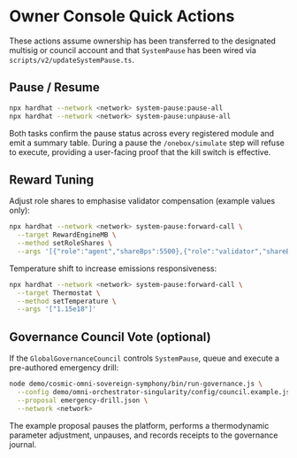 # Owner Console Quick Actions

These actions assume ownership has been transferred to the designated multisig or council account and that `SystemPause` has been wired via `scripts/v2/updateSystemPause.ts`.

## Pause / Resume

```bash
npx hardhat --network <network> system-pause:pause-all
npx hardhat --network <network> system-pause:unpause-all
```

Both tasks confirm the pause status across every registered module and emit a summary table. During a pause the `/onebox/simulate` step will refuse to execute, providing a user-facing proof that the kill switch is effective.

## Reward Tuning

Adjust role shares to emphasise validator compensation (example values only):

```bash
npx hardhat --network <network> system-pause:forward-call \
  --target RewardEngineMB \
  --method setRoleShares \
  --args '[{"role":"agent","shareBps":5500},{"role":"validator","shareBps":4500}]'
```

Temperature shift to increase emissions responsiveness:

```bash
npx hardhat --network <network> system-pause:forward-call \
  --target Thermostat \
  --method setTemperature \
  --args '["1.15e18"]'
```

## Governance Council Vote (optional)

If the `GlobalGovernanceCouncil` controls `SystemPause`, queue and execute a pre-authored emergency drill:

```bash
node demo/cosmic-omni-sovereign-symphony/bin/run-governance.js \
  --config demo/omni-orchestrator-singularity/config/council.example.json \
  --proposal emergency-drill.json \
  --network <network>
```

The example proposal pauses the platform, performs a thermodynamic parameter adjustment, unpauses, and records receipts to the governance journal.
